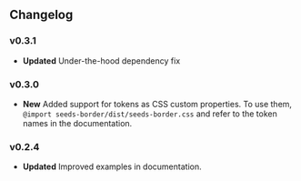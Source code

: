 ## Changelog

### v0.3.1

- **Updated** Under-the-hood dependency fix

### v0.3.0

- **New** Added support for tokens as CSS custom properties. To use them, `@import seeds-border/dist/seeds-border.css` and refer to the token names in the documentation.

### v0.2.4
- **Updated** Improved examples in documentation.